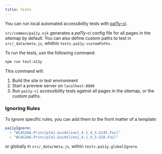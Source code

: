 ```yaml
---
title: Tests
---
```


You can run local automated accessibility tests with [pa11y-ci](https://github.com/pa11y/pa11y-ci).

`src/common/pa11y.njk` generates a _pa11y-ci_ config file for all pages in the sitemap by default. You can also define custom paths to test in `src/_data/meta.js`, whithin `tests.pa11y.customPaths`.

To run the tests, use the following command:

```bash
npm run test:a11y
```

This command will:
1. Build the site in test environment
2. Start a preview server on `localhost:8080`
3. Run `pa11y-ci` accessibility tests against all pages in the sitemap, or the custom paths.

### Ignoring Rules

To ignore specific rules, you can add them to the front matter of a template:

```yaml
pa11yIgnore:
  - "WCAG2AA.Principle1.Guideline1_4.1_4_3.G145.Fail"
  - "WCAG2AA.Principle1.Guideline1_4.1_4_3.G18.Fail"
```

or globally in `src/_data/meta.js`, within `tests.pa11y.globalIgnore`.